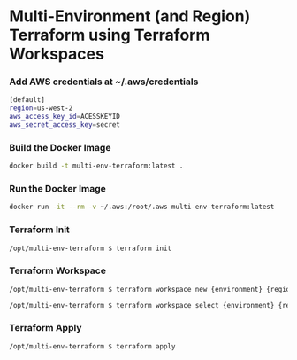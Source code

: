 # Multi-Environment (and Region) Terraform using Terraform Workspaces

### Add AWS credentials at ~/.aws/credentials

```sh
[default]
region=us-west-2
aws_access_key_id=ACESSKEYID
aws_secret_access_key=secret
```

### Build the Docker Image

```sh
docker build -t multi-env-terraform:latest .
```

### Run the Docker Image

```sh
docker run -it --rm -v ~/.aws:/root/.aws multi-env-terraform:latest
```

### Terraform Init

```sh
/opt/multi-env-terraform $ terraform init
```

### Terraform Workspace

```sh
/opt/multi-env-terraform $ terraform workspace new {environment}_{region}

/opt/multi-env-terraform $ terraform workspace select {environment}_{region}
```

### Terraform Apply

```sh
/opt/multi-env-terraform $ terraform apply
```